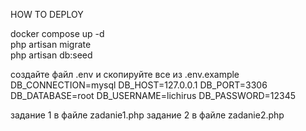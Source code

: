 HOW TO DEPLOY

docker compose up -d <br>
php artisan migrate <br>
php artisan db:seed <br>

создайте файл .env и скопируйте все из .env.example
DB_CONNECTION=mysql
DB_HOST=127.0.0.1
DB_PORT=3306
DB_DATABASE=root
DB_USERNAME=lichirus
DB_PASSWORD=12345

задание 1 в файле zadanie1.php
задание 2 в файле zadanie2.php
